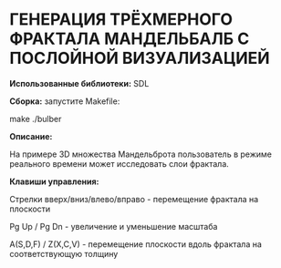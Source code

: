 # ГЕНЕРАЦИЯ ТРЁХМЕРНОГО ФРАКТАЛА МАНДЕЛЬБАЛБ С ПОСЛОЙНОЙ ВИЗУАЛИЗАЦИЕЙ


**Использованные библиотеки:** SDL


**Сборка:** запустите Makefile:

make
./bulber


**Описание:** 

На примере 3D множества Мандельброта пользователь в режиме реального времени может исследовать слои фрактала.


**Клавиши управления:** 

Стрелки вверх/вниз/влево/вправо - перемещение фрактала на плоскости

Pg Up / Pg Dn - увеличение и уменьшение масштаба

A(S,D,F) / Z(X,C,V) - перемещение плоскости вдоль фрактала на соответствующую толщину
